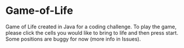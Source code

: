 # Game-of-Life
Game of Life created in Java for a coding challenge.
To play the game, please click the cells you would like to bring to life and then press start. 
Some positions are buggy for now (more info in Issues).

